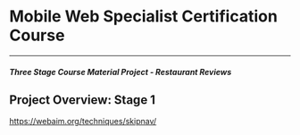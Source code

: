 # Mobile Web Specialist Certification Course
---
#### _Three Stage Course Material Project - Restaurant Reviews_

## Project Overview: Stage 1
  https://webaim.org/techniques/skipnav/


